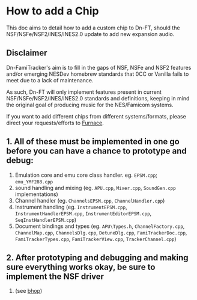 # How to add a Chip

This doc aims to detail how to add a custom chip to Dn-FT, should the
NSF/NSFe/NSF2/INES/INES2.0 update to add new expansion audio.

## Disclaimer

Dn-FamiTracker's aim is to fill in the gaps of NSF, NSFe and NSF2 features and/or emerging NESDev homebrew standards that 0CC or Vanilla fails to meet due to a lack of maintenance.

As such, Dn-FT will only implement features present in current NSF/NSFe/NSF2/INES/INES2.0 standards and definitions, keeping in mind the original goal of producing music for the NES/Famicom systems.

If you want to add different chips from different systems/formats, please direct your requests/efforts to [Furnace](https://github.com/tildearrow/furnace).


## 1. All of these **must be implemented in one go** before you can have a chance to prototype and debug:
1. Emulation core and emu core class handler. eg. `EPSM.cpp`; `emu_YMF288.cpp`
1. sound handling and mixing (eg. `APU.cpp`, `Mixer.cpp`, `SoundGen.cpp` implementations)
1. Channel handler (eg. `ChannelsEPSM.cpp`, `ChannelHandler.cpp`)
1. Instrument handling (eg. `InstrumentEPSM.cpp`, `InstrumentHandlerEPSM.cpp`, `InstrumentEditorEPSM.cpp`, `SeqInstHandlerEPSM.cpp`)
1. Document bindings and types (eg. `APU\Types.h`,  `ChannelFactory.cpp`, `ChannelMap.cpp`, `ChannelsDlg.cpp`, `DetuneDlg.cpp`, `FamiTrackerDoc.cpp`, `FamiTrackerTypes.cpp`, `FamiTrackerView.cpp`, `TrackerChannel.cpp`)

## 2. After prototyping and debugging and making sure everything works okay, be sure to implement the NSF driver
1. (see [bhop](https://github.com/zeta0134/bhop))